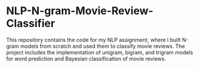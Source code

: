 # NLP-N-gram-Movie-Review-Classifier
This repository contains the code for my NLP assignment, where I built N-gram models from scratch and used them to classify movie reviews. The project includes the implementation of unigram, bigram, and trigram models for word prediction and Bayesian classification of movie reviews.
